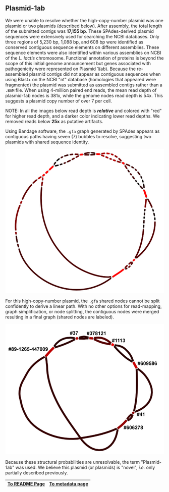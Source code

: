 ---
---

## Plasmid-1ab

We were unable to resolve whether the high-copy-number plasmid was one plasmid or two plasmids (described below). After assembly, the total length of the submitted contigs was **17,155 bp**. These SPAdes-derived plasmid sequences were extensively used for searching the NCBI databases. Only three regions of 5,230 bp, 1,088 bp, and 608 bp were identified as conserved contiguous sequence elements on different assemblies. These sequence elements were also identified within various assemblies on NCBI of the *L. lactis* chromosome. Functional annotation of proteins is beyond the scope of this initial genome announcement but genes associated with pathogenicity were represented on Plasmid 1(ab). Because the re-assembled plasmid contigs did not appear as contiguous 
sequences when using Blast+ on the NCBI "nt" database (homologies that 
appeared were fragmented) the plasmid was submitted as assembled contigs rather than a
`.BAM` file. When using 4-million paired end reads, the mean read depth of plasmid-1ab nodes is 381x, while the genome nodes read depth is 54x. This suggests a plasmid copy number of over 7 per cell.

NOTE: In all the images below read depth is ***relative*** and colored with "red" for higher read depth, and a darker color indicating lower read depths. We removed reads below **25x** as putative artifacts.

Using Bandage software, the `.gfa` graph generated by SPAdes appears as contiguous paths having seven (7) bubbles to resolve, suggesting two plasmids with shared sequence identity. 

![between bubbles](/fig/Plasmid1ab-after-depth-25-trimming-best-layout-depth250-700.png) 

For this high-copy-number plasmid, the `.gfa` shared 
nodes cannot be split confidently to derive a linear path. With no other options for 
read-mapping, graph simplification, or node splitting, the contiguous nodes were merged 
resulting in a final graph (shared nodes are labeled).

![our analyses](/fig/Plasmid1ab-simplified_graphs.png) 

Because these structural 
probabilities are unresolvable, the term "Plasmid-1ab" was used. 
We believe this plasmid (or plasmids) 
is "novel", *i.e.* only partially described previously.

| [To README Page](/README.md) | [To metadata page](/metadata.md) |
| --- | --- |



